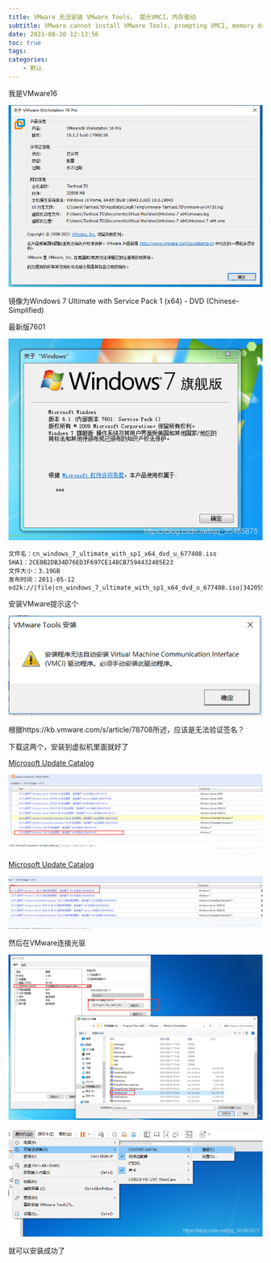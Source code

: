 ```yaml
---
title: VMware 无法安装 VMware Tools， 提示VMCI，内存驱动
subtitle: VMware cannot install VMware Tools, prompting VMCI, memory driver
date: 2021-08-20 12:13:56
toc: true
tags: 
categories: 
    - 默认
---
```


我是VMware16

![img](https://raw.githubusercontent.com/james-curtis/blog-img/img/img/20210820120717730.png)



镜像为Windows 7 Ultimate with Service Pack 1 (x64) - DVD (Chinese-Simplified)

最新版7601

![img](https://raw.githubusercontent.com/james-curtis/blog-img/img/img/20210820120832952.png) 

```
文件名：cn_windows_7_ultimate_with_sp1_x64_dvd_u_677408.iso
SHA1：2CE0B2DB34D76ED3F697CE148CB7594432405E23
文件大小：3.19GB
发布时间：2011-05-12
ed2k://|file|cn_windows_7_ultimate_with_sp1_x64_dvd_u_677408.iso|3420557312|B58548681854236C7939003B583A8078|/
```



 安装VMware提示这个

![img](https://raw.githubusercontent.com/james-curtis/blog-img/img/img/211be5072aba99fda55111d2c31fcdf9.png)

根据https://kb.vmware.com/s/article/78708所述，应该是无法验证签名？

下载这两个，安装到虚拟机里面就好了

[Microsoft Update Catalog](https://www.catalog.update.microsoft.com/search.aspx?q=kb4474419)

![img](https://raw.githubusercontent.com/james-curtis/blog-img/img/img/20210820121051189.png)

[Microsoft Update Catalog](https://www.catalog.update.microsoft.com/search.aspx?q=4490628)

![img](https://raw.githubusercontent.com/james-curtis/blog-img/img/img/20210820121103198.png)

然后在VMware连接光驱

![img](https://raw.githubusercontent.com/james-curtis/blog-img/img/img/20210820121218761.png)



![img](https://raw.githubusercontent.com/james-curtis/blog-img/img/img/20210820121232724.png)



就可以安装成功了 